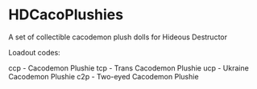 # HDCacoPlushies
A set of collectible cacodemon plush dolls for Hideous Destructor

Loadout codes:

ccp - Cacodemon Plushie
tcp - Trans Cacodemon Plushie
ucp - Ukraine Cacodemon Plushie
c2p - Two-eyed Cacodemon Plushie

